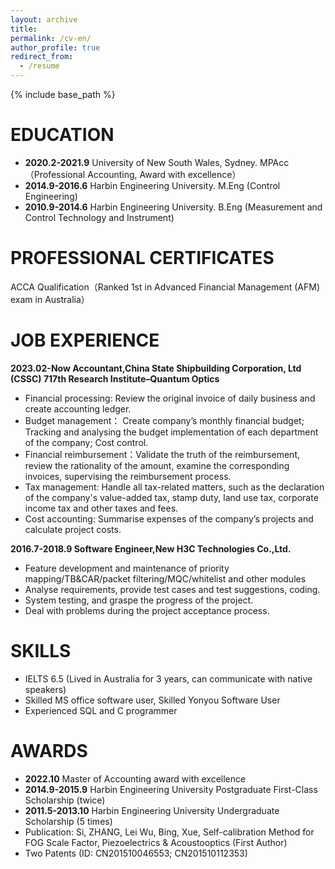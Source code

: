 ```yaml
---
layout: archive
title: 
permalink: /cv-en/
author_profile: true
redirect_from:
  - /resume
---
```


{% include base_path %}

# EDUCATION
* **2020.2-2021.9** University of New South Wales, Sydney. MPAcc（Professional Accounting, Award with excellence）
* **2014.9-2016.6** Harbin Engineering University. M.Eng (Control Engineering)
* **2010.9-2014.6** Harbin Engineering University. B.Eng (Measurement and Control Technology and Instrument)

# PROFESSIONAL CERTIFICATES
ACCA Qualification（Ranked 1st in Advanced Financial Management (AFM) exam in Australia）

# JOB EXPERIENCE
**2023.02-Now Accountant,China State Shipbuilding Corporation, Ltd (CSSC) 717th Research Institute–Quantum Optics**
* Financial processing: Review the original invoice of daily business and create accounting ledger.
* Budget management： Create company’s monthly financial budget; Tracking and analysing the budget implementation of each department of the company; Cost control.
* Financial reimbursement：Validate the truth of the reimbursement, review the rationality of the amount, examine the corresponding invoices, supervising the reimbursement process.
* Tax management: Handle all tax-related matters, such as the declaration of the company's value-added tax, stamp duty, land use tax, corporate income tax and other taxes and fees.
* Cost accounting: Summarise expenses of the company’s projects and calculate project costs.

**2016.7-2018.9 Software Engineer,New H3C Technologies Co.,Ltd.**
* Feature development and maintenance of priority mapping/TB&CAR/packet filtering/MQC/whitelist and other modules
* Analyse requirements, provide test cases and test suggestions, coding.
* System testing, and graspe the progress of the project.
* Deal with problems during the project acceptance process.

# SKILLS
* IELTS 6.5 (Lived in Australia for 3 years, can communicate with native speakers)
* Skilled MS office software user, Skilled Yonyou Software User
* Experienced SQL and C programmer 

# AWARDS
* **2022.10** Master of Accounting award with excellence
* **2014.9-2015.9** Harbin Engineering University Postgraduate First-Class Scholarship (twice)
* **2011.5-2013.10** Harbin Engineering University Undergraduate Scholarship (5 times)
* Publication: Si, ZHANG, Lei Wu, Bing, Xue, Self-calibration Method for FOG Scale Factor, Piezoelectrics & Acoustooptics (First Author)
* Two Patents (ID: CN201510046553; CN201510112353)